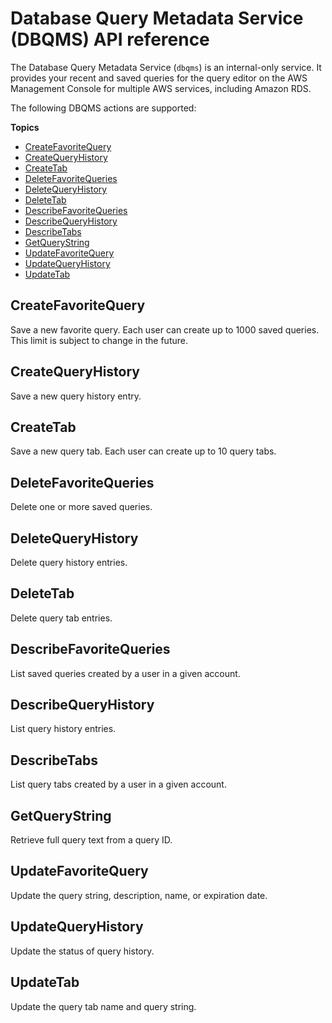 # Database Query Metadata Service \(DBQMS\) API reference<a name="dbqms-api"></a>

The Database Query Metadata Service \(`dbqms`\) is an internal\-only service\. It provides your recent and saved queries for the query editor on the AWS Management Console for multiple AWS services, including Amazon RDS\.

The following DBQMS actions are supported:

**Topics**
+ [CreateFavoriteQuery](#CreateFavoriteQuery)
+ [CreateQueryHistory](#CreateQueryHistory)
+ [CreateTab](#CreateTab)
+ [DeleteFavoriteQueries](#DeleteFavoriteQueries)
+ [DeleteQueryHistory](#DeleteQueryHistory)
+ [DeleteTab](#DeleteTab)
+ [DescribeFavoriteQueries](#DescribeFavoriteQueries)
+ [DescribeQueryHistory](#DescribeQueryHistory)
+ [DescribeTabs](#DescribeTabs)
+ [GetQueryString](#GetQueryString)
+ [UpdateFavoriteQuery](#UpdateFavoriteQuery)
+ [UpdateQueryHistory](#UpdateQueryHistory)
+ [UpdateTab](#UpdateTab)

## CreateFavoriteQuery<a name="CreateFavoriteQuery"></a>

Save a new favorite query\. Each user can create up to 1000 saved queries\. This limit is subject to change in the future\.

## CreateQueryHistory<a name="CreateQueryHistory"></a>

Save a new query history entry\.

## CreateTab<a name="CreateTab"></a>

Save a new query tab\. Each user can create up to 10 query tabs\.

## DeleteFavoriteQueries<a name="DeleteFavoriteQueries"></a>

Delete one or more saved queries\.

## DeleteQueryHistory<a name="DeleteQueryHistory"></a>

Delete query history entries\.

## DeleteTab<a name="DeleteTab"></a>

Delete query tab entries\.

## DescribeFavoriteQueries<a name="DescribeFavoriteQueries"></a>

List saved queries created by a user in a given account\.

## DescribeQueryHistory<a name="DescribeQueryHistory"></a>

List query history entries\.

## DescribeTabs<a name="DescribeTabs"></a>

List query tabs created by a user in a given account\.

## GetQueryString<a name="GetQueryString"></a>

Retrieve full query text from a query ID\.

## UpdateFavoriteQuery<a name="UpdateFavoriteQuery"></a>

Update the query string, description, name, or expiration date\.

## UpdateQueryHistory<a name="UpdateQueryHistory"></a>

Update the status of query history\.

## UpdateTab<a name="UpdateTab"></a>

Update the query tab name and query string\.